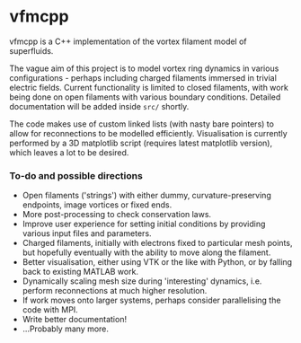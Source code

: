 vfmcpp
==============
vfmcpp is a C++ implementation of the vortex filament model of superfluids. 

The vague aim of this project is to model vortex ring dynamics in various configurations - perhaps including charged filaments immersed in trivial electric fields. Current functionality is limited to closed filaments, with work being done on open filaments with various boundary conditions. Detailed documentation will be added inside `src/` shortly.

The code makes use of custom linked lists (with nasty bare pointers) to allow for reconnections to be modelled efficiently. Visualisation is currently performed by a 3D matplotlib script (requires latest matplotlib version), which leaves a lot to be desired. 

### To-do and possible directions

- Open filaments ('strings') with either dummy, curvature-preserving endpoints, image vortices or fixed ends.
- More post-processing to check conservation laws.
- Improve user experience for setting initial conditions by providing various input files and parameters.
- Charged filaments, initially with electrons fixed to particular mesh points, but hopefully eventually with the ability to move along the filament.
- Better visualisation, either using VTK or the like with Python, or by falling back to existing MATLAB work.
- Dynamically scaling mesh size during 'interesting' dynamics, i.e. perform reconnections at much higher resolution.
- If work moves onto larger systems, perhaps consider parallelising the code with MPI.
- Write better documentation!
- ...Probably many more.
